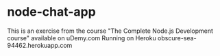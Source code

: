 ﻿# node-chat-app

This is an exercise from the course "The Complete Node.js Development course" available on uDemy.com
Running on Heroku obscure-sea-94462.herokuapp.com
